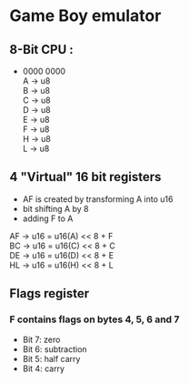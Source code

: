 # Game Boy emulator

## 8-Bit CPU :
- 0000 0000  
A -> u8  
B -> u8  
C -> u8  
D -> u8  
E -> u8  
F -> u8  
H -> u8  
L -> u8  

## 4 "Virtual" 16 bit registers

- AF is created by transforming A into u16  
- bit shifting A by 8
- adding F to A  

AF -> u16 = u16(A) << 8 + F  
BC -> u16 = u16(C) << 8 + C  
DE -> u16 = u16(D) << 8 + E  
HL -> u16 = u16(H) << 8 + L  

## Flags register

### F contains flags on bytes 4, 5, 6 and 7
- Bit 7: zero  
- Bit 6: subtraction  
- Bit 5: half carry  
- Bit 4: carry  
